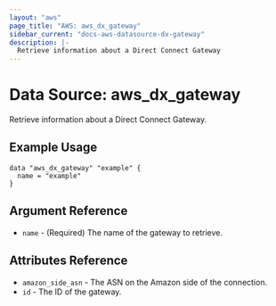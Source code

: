 ```yaml
---
layout: "aws"
page_title: "AWS: aws_dx_gateway"
sidebar_current: "docs-aws-datasource-dx-gateway"
description: |-
  Retrieve information about a Direct Connect Gateway
---
```


# Data Source: aws_dx_gateway

Retrieve information about a Direct Connect Gateway.

## Example Usage

```hcl
data "aws_dx_gateway" "example" {
  name = "example"
}
```

## Argument Reference

* `name` - (Required) The name of the gateway to retrieve.

## Attributes Reference

* `amazon_side_asn` - The ASN on the Amazon side of the connection.
* `id` - The ID of the gateway.

